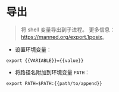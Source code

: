 # 导出

> 将 shell 变量导出到子进程。
> 更多信息：<https://manned.org/export.1posix>。

- 设置环境变量：

`export {{VARIABLE}}={{value}}`

- 将路径名附加到环境变量 `PATH`：

`export PATH=$PATH:{{path/to/append}}`